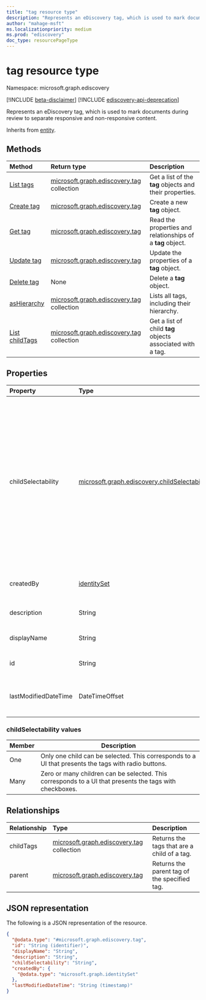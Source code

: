 ```yaml
---
title: "tag resource type"
description: "Represents an eDiscovery tag, which is used to mark documents during review to separate responsive and non-responsive content"
author: "mahage-msft"
ms.localizationpriority: medium
ms.prod: "ediscovery"
doc_type: resourcePageType
---
```


# tag resource type

Namespace: microsoft.graph.ediscovery

[!INCLUDE [beta-disclaimer](../../includes/beta-disclaimer.md)]
[!INCLUDE [ediscovery-api-deprecation](../../includes/ediscovery-api-deprecation.md)]

Represents an eDiscovery tag, which is used to mark documents during review to separate responsive and non-responsive content.

Inherits from [entity](../resources/entity.md).

## Methods

|Method|Return type|Description|
|:---|:---|:---|
|[List tags](../api/ediscovery-case-list-tags.md)|[microsoft.graph.ediscovery.tag](../resources/ediscovery-tag.md) collection|Get a list of the **tag** objects and their properties.|
|[Create tag](../api/ediscovery-case-post-tags.md)|[microsoft.graph.ediscovery.tag](../resources/ediscovery-tag.md)|Create a new **tag** object.|
|[Get tag](../api/ediscovery-tag-get.md)|[microsoft.graph.ediscovery.tag](../resources/ediscovery-tag.md)|Read the properties and relationships of a **tag** object.|
|[Update tag](../api/ediscovery-tag-update.md)|[microsoft.graph.ediscovery.tag](../resources/ediscovery-tag.md)|Update the properties of a **tag** object.|
|[Delete tag](../api/ediscovery-tag-delete.md)|None|Delete a **tag** object.|
|[asHierarchy](../api/ediscovery-tag-ashierarchy.md)|[microsoft.graph.ediscovery.tag](../resources/ediscovery-tag.md) collection|Lists all tags, including their hierarchy.|
|[List childTags](../api/ediscovery-tag-childtags.md)|[microsoft.graph.ediscovery.tag](../resources/ediscovery-tag.md) collection|Get a list of child **tag** objects associated with a tag.|

## Properties

|Property|Type|Description|
|:---|:---|:---|
|childSelectability|[microsoft.graph.ediscovery.childSelectability](../resources/ediscovery-tag.md#childselectability-values)|Indicates whether a single or multiple child tags can be associated with a document. Possible values are: `One`, `Many`.  This value controls whether the UX presents the tags as checkboxes or a radio button group.|
|createdBy|[identitySet](../resources/identityset.md)|The user who created the tag.|
|description|String|The description for the tag.|
|displayName|String|Display name of the tag.|
|id|String|Unique identifier for the tag.|
|lastModifiedDateTime|DateTimeOffset|The date and time the tag was last modified.|

### childSelectability values

|Member|Description|
|:----|-----------|
|One|Only one child can be selected. This corresponds to a UI that presents the tags with radio buttons.|
|Many|Zero or many children can be selected. This corresponds to a UI that presents the tags with checkboxes.|

## Relationships

|Relationship|Type|Description|
|:---|:---|:---|
|childTags|[microsoft.graph.ediscovery.tag](../resources/ediscovery-tag.md) collection|Returns the tags that are a child of a tag.|
|parent|[microsoft.graph.ediscovery.tag](../resources/ediscovery-tag.md)|Returns the parent tag of the specified tag.|

## JSON representation

The following is a JSON representation of the resource.
<!-- {
  "blockType": "resource",
  "keyProperty": "id",
  "@odata.type": "microsoft.graph.ediscovery.tag",
  "baseType": "microsoft.graph.entity",
  "openType": false
}
-->

``` json
{
  "@odata.type": "#microsoft.graph.ediscovery.tag",
  "id": "String (identifier)",
  "displayName": "String",
  "description": "String",
  "childSelectability": "String",
  "createdBy": {
    "@odata.type": "microsoft.graph.identitySet"
  },
  "lastModifiedDateTime": "String (timestamp)"
}
```
